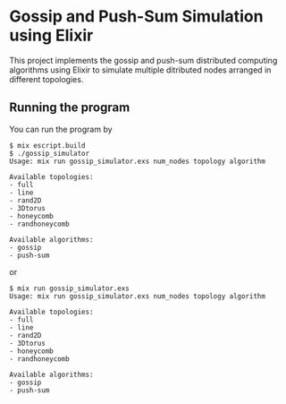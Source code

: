# Gossip and Push-Sum Simulation using Elixir

This project implements the gossip and push-sum distributed computing
algorithms using Elixir to simulate multiple ditributed nodes arranged
in different topologies.

## Running the program

You can run the program by

```
$ mix escript.build
$ ./gossip_simulator
Usage: mix run gossip_simulator.exs num_nodes topology algorithm

Available topologies:
- full
- line
- rand2D
- 3Dtorus
- honeycomb
- randhoneycomb

Available algorithms:
- gossip
- push-sum
```

or

```
$ mix run gossip_simulator.exs
Usage: mix run gossip_simulator.exs num_nodes topology algorithm

Available topologies:
- full
- line
- rand2D
- 3Dtorus
- honeycomb
- randhoneycomb

Available algorithms:
- gossip
- push-sum
```

